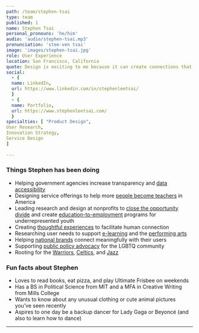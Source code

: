 ```yaml
---
path: /team/stephen-tsai
type: team
published: 1
name: Stephen Tsai
personal_pronouns: 'he/him'
audio: 'audio/stephen-tsai.mp3'
pronunciation: 'stee-ven tsai'
image: 'images/stephen-tsai.jpg'
role: User Experience
location: San Francisco, California
quote: Design is exciting to me because it can create connections that didn’t exist before.
social: 
  - {
  name: LinkedIn,
  url: https://www.linkedin.com/in/stephenleetsai/
  }
  - {
  name: Portfolio,
  url: https://www.stephenleetsai.com/
  }
specialties: [ "Product Design",
User Research,
Innovation Strategy,
Service Design
]
  
---
```


### Things Stephen has been doing
* Helping government agencies increase transparency and [data accessibility](https://www.data.gov/)
* Designing service offerings to help more [people become teachers](https://www.teach.org/) in America
* Leading research and design at nonprofits to [close the opportunity divide](https://www.yearup.org/) and create [education-to-employment](https://bebraven.org/) programs for underrepresented youth
* Creating [thoughtful experiences](https://www.stephenleetsai.com/so-extra) to facilitate human connection
* Researching user needs to support [e-learning](https://www.springboard.com/) and the [performing arts](https://americanorchestras.org/)
* Helping [national brands](https://www.hiddenvalley.com/) connect meaningfully with their users
* Supporting [public policy advocacy](https://www.glad.org/) for the LGBTQ community
* Rooting for the [Warriors](https://www.nba.com/warriors/), [Celtics](https://www.nba.com/celtics/), and [Jazz](https://www.nba.com/jazz/)

### Fun facts about Stephen
* Loves to read books, eat pizza, and play Ultimate Frisbee on weekends
* Has a BS in Political Science from MIT and a MFA in Creative Writing from Mills College
* Wants to know about any unusual clothing or cute animal pictures you’ve seen recently
* Aspires to one day be a backup dancer for Lady Gaga or Beyoncé (and also to learn how to dance)

-----------------------------------
